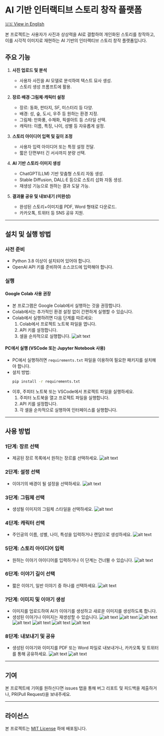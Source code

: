 # AI 기반 인터랙티브 스토리 창작 플랫폼
[🇺🇸 View in English](README.en.md)

본 프로젝트는 사용자가 사진과 상상력을 AI로 결합하여 개인화된 스토리를 창작하고, 이를 시각적 이미지로 재현하는 AI 기반의 인터랙티브 스토리 창작 플랫폼입니다.

## 주요 기능
1. **사진 업로드 및 분석**
   - 사용자 사진을 AI 모델로 분석하여 텍스트 묘사 생성.
   - 스토리 생성 프롬프트에 활용.

2. **장르·배경·그림체·캐릭터 설정**
   - 장르: 동화, 판타지, SF, 미스터리 등 다양.
   - 배경: 성, 숲, 도시, 우주 등 원하는 환경 지정.
   - 그림체: 만화풍, 수채화, 픽셀아트 등 스타일 선택.
   - 캐릭터: 이름, 특징, 나이, 성별 등 자유롭게 설정.

3. **스토리 아이디어 입력 및 길이 조정**
   - 사용자 입력 아이디어 또는 특정 설정 전달.
   - 짧은 단편부터 긴 서사까지 분량 선택.

4. **AI 기반 스토리·이미지 생성**
   - ChatGPT(LLM) 기반 맞춤형 스토리 자동 생성.
   - Stable Diffusion, DALL·E 등으로 스토리 삽화 자동 생성.
   - 재생성 기능으로 원하는 결과 도달 가능.

5. **결과물 공유 및 내보내기 (미완성)**
   - 완성된 스토리+이미지를 PDF, Word 형태로 다운로드.
   - 카카오톡, 트위터 등 SNS 공유 지원.

---

## 설치 및 실행 방법

### 사전 준비
- Python 3.8 이상이 설치되어 있어야 합니다.
- OpenAI API 키를 준비하여 소스코드에 입력해야 합니다.

### 실행

#### Google Colab 사용 권장
- 본 프로그램은 Google Colab에서 실행하는 것을 권장합니다.
- Colab에서는 추가적인 환경 설정 없이 간편하게 실행할 수 있습니다.
- Colab에서 실행하려면 다음 단계를 따르세요:
  1. Colab에서 프로젝트 노트북 파일을 엽니다.
  2. API 키를 설정합니다.
  3. 셀을 순차적으로 실행합니다.
![alt text](image.png)
#### PC에서 실행 (VSCode 또는 Jupyter Notebook 사용)
- PC에서 실행하려면 `requirements.txt` 파일을 이용하여 필요한 패키지를 설치해야 합니다.
- 설치 방법:
  ```bash
  pip install -r requirements.txt
  ```
- 이후, 주피터 노트북 또는 VSCode에서 프로젝트 파일을 실행하세요.
   1. 주피터 노트북을 열고 프로젝트 파일을 실행합니다.
   2. API 키를 설정합니다.
   3. 각 셀을 순차적으로 실행하여 인터페이스를 실행합니다.

---

## 사용 방법

### 1단계: 장르 선택
- 제공된 장르 목록에서 원하는 장르를 선택하세요.
![alt text](image_explain/image-1.png)

### 2단계: 설정 선택
- 이야기의 배경이 될 설정을 선택하세요.
![alt text](image_explain/image-2.png)
### 3단계: 그림체 선택
- 생성될 이미지의 그림체 스타일을 선택하세요.
![alt text](image_explain/image-3.png)
### 4단계: 캐릭터 선택
- 주인공의 이름, 성별, 나이, 특성을 입력하거나 랜덤으로 생성하세요.
![alt text](image_explain/image-4.png)
### 5단계: 스토리 아이디어 입력
- 원하는 이야기 아이디어를 입력하거나 이 단계는 건너뛸 수 있습니다.
![alt text](image_explain/image-5.png)
### 6단계: 이야기 길이 선택
- 짧은 이야기, 일반 이야기 중 하나를 선택하세요.
![alt text](image_explain/image-6.png)
### 7단계: 이미지 및 이야기 생성
- 이미지를 업로드하여 AI가 이야기를 생성하고 새로운 이미지를 생성하도록 합니다.
- 생성된 이야기나 이미지는 재생성할 수 있습니다.
![alt text](image_explain/image-7.png)
![alt text](image_explain/image-8.png)
![alt text](image_explain/image-9.png)
![alt text](image_explain/image-10.png)
![alt text](image_explain/image-11.png)
![alt text](image_explain/image-12.png)
![alt text](image_explain/image-13.png)
### 8단계: 내보내기 및 공유
- 생성된 이야기와 이미지를 PDF 또는 Word 파일로 내보내거나, 카카오톡 및 트위터를 통해 공유하세요.
![alt text](image_explain/image-14.png)
![alt text](image_explain/image-15.png)
---

## 기여
본 프로젝트에 기여를 원하신다면 issues 탭을 통해 버그 리포트 및 피드백을 제출하거나, PR(Pull Request)을 보내주세요.

---

## 라이선스
본 프로젝트는 [MIT License](LICENSE) 하에 배포됩니다.
